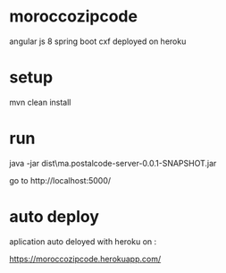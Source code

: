 # moroccozipcode
angular js 8   spring boot cxf deployed on heroku

# setup 

mvn clean install

# run

java -jar dist\ma.postalcode-server-0.0.1-SNAPSHOT.jar

go to http://localhost:5000/

# auto deploy 

aplication auto deloyed with heroku on  :

https://moroccozipcode.herokuapp.com/